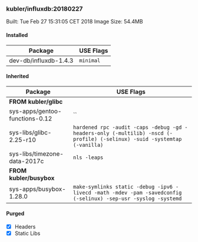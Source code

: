 ### kubler/influxdb:20180227

Built: Tue Feb 27 15:31:05 CET 2018
Image Size: 54.4MB

#### Installed
Package | USE Flags
--------|----------
dev-db/influxdb-1.4.3 | `minimal`
#### Inherited
Package | USE Flags
--------|----------
**FROM kubler/glibc** |
sys-apps/gentoo-functions-0.12 | ``
sys-libs/glibc-2.25-r10 | `hardened rpc -audit -caps -debug -gd -headers-only (-multilib) -nscd (-profile) (-selinux) -suid -systemtap (-vanilla)`
sys-libs/timezone-data-2017c | `nls -leaps`
**FROM kubler/busybox** |
sys-apps/busybox-1.28.0 | `make-symlinks static -debug -ipv6 -livecd -math -mdev -pam -savedconfig (-selinux) -sep-usr -syslog -systemd`
#### Purged
- [x] Headers
- [x] Static Libs
